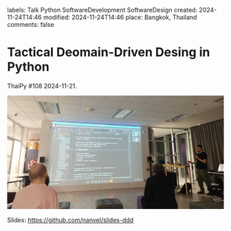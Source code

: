 labels: Talk
        Python
        SoftwareDevelopment
        SoftwareDesign
created: 2024-11-24T14:46
modified: 2024-11-24T14:46
place: Bangkok, Thailand
comments: false

# Tactical Deomain-Driven Desing in Python

ThaiPy #108 2024-11-21.

![ThaiPy 108](thaipy_108.jpg)

Slides: https://github.com/nanvel/slides-ddd
